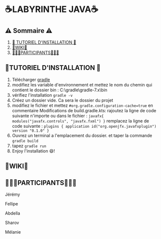 # ☕LABYRINTHE JAVA☕
## ⚠️ Sommaire ⚠️
1. [📓 TUTORIEL D'INSTALLATION 📓](#tutoriel-dinstallation)
2. [📖WIKI📖](#wiki)
3. [🧑‍🤝‍🧑PARTICIPANTS🧑‍🤝‍🧑](#participants)


## 📓TUTORIEL D'INSTALLATION 📓
1) Télécharger [gradle](https://gradle.org/install/)
2) modifiez les variable d'environnement et mettez le nom du chemin qui contient le dossier bin : C:\gradle\gradle-7.x\bin
3) vérifiez l'installation ``gradle -v``
4) Créez un dossier vide. Ca sera le dossier du projet
5) modifiez le fichier et mettez ``#org.gradle.configuration-cache=true`` en commentaire
Modifications de build.gradle.kts:
rajoutez la ligne de code suivante n'importe ou dans le fichier : 
``
javafx{
    modules("javafx.controls", "javafx.fxml")
}
``
remplacez la ligne de code suivante : 
``
plugins {
    application
    id("org.openjfx.javafxplugin") version "0.1.0"
}
``
6) Ouvrez un terminal a l'emplacement du dossier. et taper la commande ``gradle build``
7) tapez ``gradle run``
8) Enjoy l'installation 😄!
## 📖WIKI📖
## 🧑‍🤝‍🧑PARTICIPANTS🧑‍🤝‍🧑
Jérémy 

Fellipe

Abdella

Sharov

Mélanie
